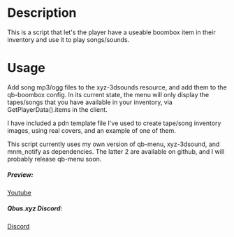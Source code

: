 # Description
This is a script that let's the player have a useable boombox item in their inventory and use it to play songs/sounds.

# Usage
Add song mp3/ogg files to the xyz-3dsounds resource, and add them to the qb-boombox config. In its current state, the menu will only display the tapes/songs that you have available in your inventory, via GetPlayerData().items in the client.

I have included a pdn template file I've used to create tape/song inventory images, using real covers, and an example of one of them.

This script currently uses my own version of qb-menu, xyz-3dsound, and mnm_notify as dependencies. The latter 2 are available on github, and I will probably release qb-menu soon.

##### Preview:
[Youtube](https://youtu.be/NQtuZApIDA8)

##### Qbus.xyz Discord:
[Discord](https://discord.gg/Gec9kBKwcB)

